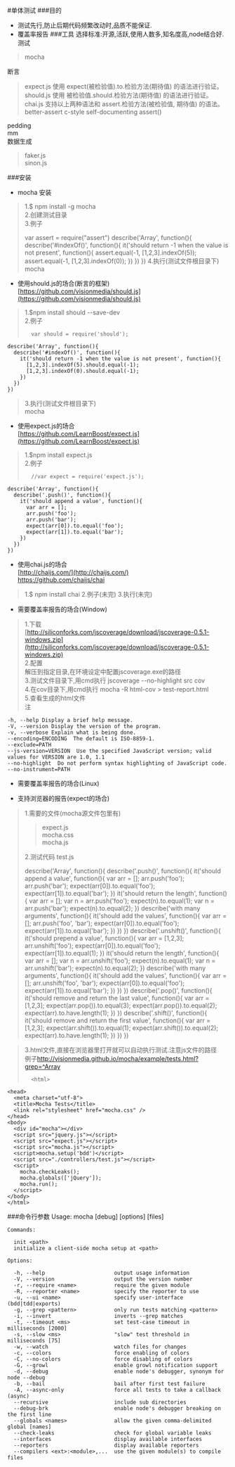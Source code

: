 #单体测试
###目的
- 测试先行,防止后期代码频繁改动时,品质不能保证.
- 覆盖率报告
###工具
选择标准:开源,活跃,使用人数多,知名度高,node结合好.    
测试  
>mocha
 
断言
>expect.js  使用 expect(被检验值).to.检验方法(期待值) 的语法进行验证。   
>should.js  使用 被检验值.should.检验方法(期待值) 的语法进行验证。  
>chai.js 支持以上两种语法和 assert.检验方法(被检验值, 期待值) 的语法。   
>better-assert c-style self-documenting assert() 

pedding  
mm  
数据生成
>faker.js  
>sinon.js

###安装
- mocha 安装
> 1.$ npm install -g mocha  
> 2.创建测试目录  
> 3.例子   
>   
>  	var assert = require("assert")
	describe('Array', function(){
	  describe('#indexOf()', function(){
	    it('should return -1 when the value is not present', function(){
	      assert.equal(-1, [1,2,3].indexOf(5));
	      assert.equal(-1, [1,2,3].indexOf(0));
	    })
	  })
	}) 
>4.执行(测试文件根目录下)   
> mocha

- 使用should.js的场合(断言的框架)   
[https://github.com/visionmedia/should.js](https://github.com/visionmedia/should.js)
>1.$npm install should --save-dev  
>2.例子  
>
>		var should = require('should');
	describe('Array', function(){
	  describe('#indexOf()', function(){
	    it('should return -1 when the value is not present', function(){
	      [1,2,3].indexOf(5).should.equal(-1);
	      [1,2,3].indexOf(0).should.equal(-1);
	    })
	  })
	})  
>3.执行(测试文件根目录下)   
> mocha

- 使用expect.js的场合  
[https://github.com/LearnBoost/expect.js](https://github.com/LearnBoost/expect.js)
>1.$npm install expect.js  
>2.例子
>  
>		//var expect = require('expect.js');
	describe('Array', function(){
	  describe('.push()', function(){
	    it('should append a value', function(){
	      var arr = [];
	      arr.push('foo');
	      arr.push('bar');
	      expect(arr[0]).to.equal('foo');
	      expect(arr[1]).to.equal('bar');
	    })
      })
    })

- 使用chai.js的场合   
[http://chaijs.com/](http://chaijs.com/)  
[https://github.com/chaijs/chai  ](https://github.com/chaijs/chai)
>1.$ npm install chai
>2.例子(未完)
>3.执行(未完)

- 需要覆盖率报告的场合(Window)
>1.下载  
>[http://siliconforks.com/jscoverage/download/jscoverage-0.5.1-windows.zip](http://siliconforks.com/jscoverage/download/jscoverage-0.5.1-windows.zip)  
>2.配置  
>解压到指定目录,在环境设定中配置jscoverage.exe的路径  
>3.测试文件目录下,用cmd执行 jscoverage --no-highlight src cov  
>4.在cov目录下,用cmd执行 mocha -R html-cov > test-report.html   
>5.查看生成的html文件  
> 注
> 
	-h, --help Display a brief help message.
	-V, --version Display the version of the program.
	-v, --verbose Explain what is being done.
	--encoding=ENCODING  The default is ISO-8859-1.
	--exclude=PATH 
	--js-version=VERSION  Use the specified JavaScript version; valid values for VERSION are 1.0, 1.1
	--no-highlight  Do not perform syntax highlighting of JavaScript code.
	--no-instrument=PATH  

- 需要覆盖率报告的场合(Linux)

- 支持浏览器的报告(expect的场合)
>1.需要的文件(mocha源文件包里有)  
>>expect.js  
>>mocha.css  
>>mocha.js
>
>2.测试代码 test.js
>
>  	describe('Array', function(){
	  describe('.push()', function(){
	    it('should append a value', function(){
	      var arr = [];
	      arr.push('foo');
	      arr.push('bar');
	      expect(arr[0]).to.equal('foo');
	      expect(arr[1]).to.equal('bar');
	    })
	    it('should return the length', function(){
	      var arr = [];
	      var n = arr.push('foo');
	      expect(n).to.equal(1);
	      var n = arr.push('bar');
	      expect(n).to.equal(2);
	    })
	    describe('with many arguments', function(){
	      it('should add the values', function(){
	        var arr = [];
	        arr.push('foo', 'bar');
	        expect(arr[0]).to.equal('foo');
	        expect(arr[1]).to.equal('bar');
	      })
	    })
	  })
	  describe('.unshift()', function(){
	    it('should prepend a value', function(){
	      var arr = [1,2,3];
	      arr.unshift('foo');
	      expect(arr[0]).to.equal('foo');
	      expect(arr[1]).to.equal(1);
	    })
	    it('should return the length', function(){
	      var arr = [];
	      var n = arr.unshift('foo');
	      expect(n).to.equal(1);
	      var n = arr.unshift('bar');
	      expect(n).to.equal(2);
	    })
	    describe('with many arguments', function(){
	      it('should add the values', function(){
	        var arr = [];
	        arr.unshift('foo', 'bar');
	        expect(arr[0]).to.equal('foo');
	        expect(arr[1]).to.equal('bar');
	      })
	    })
	  })
	  describe('.pop()', function(){
	    it('should remove and return the last value', function(){
	      var arr = [1,2,3];
	      expect(arr.pop()).to.equal(3);
	      expect(arr.pop()).to.equal(2);
	      expect(arr).to.have.length(1);
	    })
	  })
	  describe('.shift()', function(){
	    it('should remove and return the first value', function(){
	      var arr = [1,2,3];
	      expect(arr.shift()).to.equal(1);
	      expect(arr.shift()).to.equal(2);
	      expect(arr).to.have.length(1);
	    })
	  })
	})  

>3.html文件,直接在浏览器里打开就可以自动执行测试.注意js文件的路径  
>例子[http://visionmedia.github.io/mocha/example/tests.html?grep=^Array ](http://visionmedia.github.io/mocha/example/tests.html?grep=^Array) 
>
>		<html>
	<head>
	  <meta charset="utf-8">
	  <title>Mocha Tests</title>
	  <link rel="stylesheet" href="mocha.css" />
	</head>
	<body>
	  <div id="mocha"></div>
	  <script src="jquery.js"></script>
	  <script src="expect.js"></script>
	  <script src="mocha.js"></script>
	  <script>mocha.setup('bdd')</script>
	  <script src="./controllers/test.js"></script>
	  <script>
	    mocha.checkLeaks();
	    mocha.globals(['jQuery']);
	    mocha.run();
	  </script>
	</body>
	</html>

###命令行参数
	Usage: mocha [debug] [options] [files]
	
	Commands:
	
	  init <path>
	  initialize a client-side mocha setup at <path>
	
	Options:
	
	  -h, --help                      output usage information
	  -V, --version                   output the version number
	  -r, --require <name>            require the given module
	  -R, --reporter <name>           specify the reporter to use
	  -u, --ui <name>                 specify user-interface (bdd|tdd|exports)
	  -g, --grep <pattern>            only run tests matching <pattern>
	  -i, --invert                    inverts --grep matches
	  -t, --timeout <ms>              set test-case timeout in milliseconds [2000]
	  -s, --slow <ms>                 "slow" test threshold in milliseconds [75]
	  -w, --watch                     watch files for changes
	  -c, --colors                    force enabling of colors
	  -C, --no-colors                 force disabling of colors
	  -G, --growl                     enable growl notification support
	  -d, --debug                     enable node's debugger, synonym for node --debug
	  -b, --bail                      bail after first test failure
	  -A, --async-only                force all tests to take a callback (async)
	  --recursive                     include sub directories
	  --debug-brk                     enable node's debugger breaking on the first line
	  --globals <names>               allow the given comma-delimited global [names]
	  --check-leaks                   check for global variable leaks
	  --interfaces                    display available interfaces
	  --reporters                     display available reporters
	  --compilers <ext>:<module>,...  use the given module(s) to compile files
